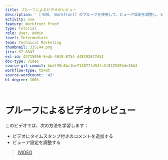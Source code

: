 ```yaml
---
title: プルーフによるビデオのレビュー
description: ' [!DNL  Workfront] のプルーフを使用して、ビューア設定を調整し、ビデオにタイムスタンプ付きのコメントを追加する方法を説明します。'
activity: use
feature: Workfront Proof
type: Tutorial
role: User, Admin
level: Intermediate
team: Technical Marketing
thumbnail: 335144.png
jira: KT-8847
exl-id: 42715056-5edb-4619-8754-d48392677d51
doc-type: video
source-git-commit: bbdf99c6bc1be714077fd94fc3f8325394de36b3
workflow-type: tm+mt
source-wordcount: '43'
ht-degree: 100%

---
```


# プルーフによるビデオのレビュー

このビデオでは、次の方法を学習します：

* ビデオにタイムスタンプ付きのコメントを追加する
* ビューア設定を調整する

>[!VIDEO](https://video.tv.adobe.com/v/335144/?quality=12&learn=on&enablevpops=1)

<!--
## Learn more
* Review a video proof
-->
